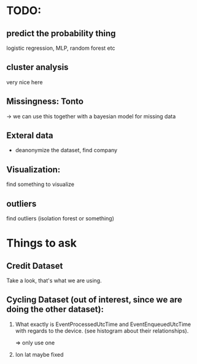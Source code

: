 # TODO: 

## predict the probability thing
logistic regression, MLP, random forest etc

## cluster analysis
very nice here

## Missingness: Tonto
-> we can use this together with a bayesian model for missing data

## Exteral data
- deanonymize the dataset, find company

## Visualization:
find something to visualize

## outliers
find outliers (isolation forest or something)

# Things to ask


## Credit Dataset

Take a look, that's what we are using.

## Cycling Dataset (out of interest, since we are doing the other dataset):

1) What exactly is EventProcessedUtcTime and EventEnqueuedUtcTime with regards to the device. (see histogram about their relationships).

	=> only use one

2) lon lat maybe fixed


